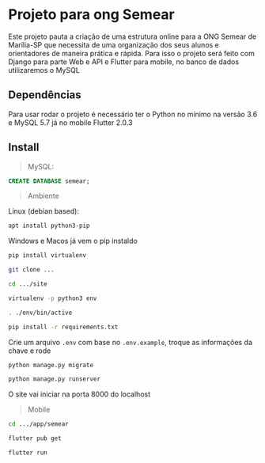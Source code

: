 # Projeto para ong Semear

Este projeto pauta a criação de uma estrutura online para a ONG Semear de Marília-SP que necessita de uma organização dos seus alunos e orientadores de maneira prática e rápida. Para isso o projeto será feito com Django para parte Web e API e Flutter para mobile, no banco de dados utilizaremos o MySQL


## Dependências

Para usar rodar o projeto é necessário ter o Python no mínimo na versão 3.6 e MySQL 5.7 já no mobile Flutter 2.0.3


## Install

> MySQL:

```sql
CREATE DATABASE semear;
```

> Ambiente

Linux (debian based):
```bash
apt install python3-pip
```

Windows e Macos já vem o pip instaldo


```bash
pip install virtualenv

git clone ...

cd .../site

virtualenv -p python3 env

. ./env/bin/active

pip install -r requirements.txt
````

Crie um arquivo ```.env``` com base no ```.env.example```, troque as informações da chave e rode 

```bash
python manage.py migrate

python manage.py runserver
```

O site vai iniciar na porta 8000 do localhost

> Mobile

```bash
cd .../app/semear

flutter pub get

flutter run 
```